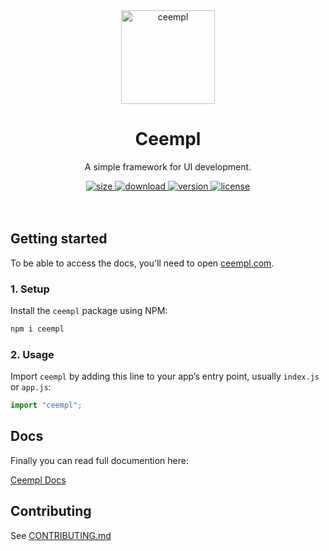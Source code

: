 <div align="center">
  <a href="http://ceempl.com" target="_blank"> 
    <img src="https://i.ibb.co/Kx20swD/ceempl.png" alt="ceempl" height="150" />
  </a>
  <h1><b> Ceempl </b></h1>
  <p>A simple framework for UI development.</p>
  <a href="https://bundlephobia.com/result?p=ceempl" target="_blank">
    <img src="https://img.shields.io/bundlephobia/minzip/ceempl" alt="size"></img>
  </a>
  <a href="https://www.npmjs.com/package/ceempl" target="_blank">
    <img src="https://img.shields.io/npm/dt/ceempl" alt="download"></img>
  </a>
  <a href="https://www.npmjs.com/package/ceempl" target="_blank">
    <img src="https://img.shields.io/npm/v/ceempl" alt="version"></img>
  </a>
  <a href="https://github.com/ceempl/ceempl/blob/master/LICENSE" target="_blank">
    <img src="https://img.shields.io/npm/l/ceempl" alt="license"></img>
  </a>
</div>

<br>
<br>

## Getting started

To be able to access the docs, you'll need to open [ceempl.com](https://ceempl.com).

### 1. Setup

Install the `ceempl` package using NPM:

```sh
npm i ceempl
```

### 2. Usage

Import `ceempl` by adding this line to your app’s entry point, usually `index.js` or `app.js`:

```javascript
import "ceempl";
```

## Docs

Finally you can read full documention here:

[Ceempl Docs](http://ceempl.com)

## Contributing

See [CONTRIBUTING.md](https://github.com/ceempl/ceempl/blob/master/CONTRIBUTING.md)
